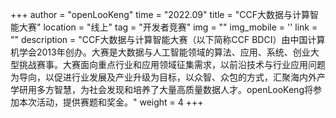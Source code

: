 ﻿+++
author = "openLooKeng"
time = "2022.09" 
title = "CCF大数据与计算智能大赛" 
location = "线上" 
tag = "开发者竞赛"
img = "" 
img_mobile = ''
link = ""
description = "CCF大数据与计算智能大赛（以下简称CCF BDCI）由中国计算机学会2013年创办。大赛是大数据与人工智能领域的算法、应用、系统、创业大型挑战赛事。大赛面向重点行业和应用领域征集需求，以前沿技术与行业应用问题为导向，以促进行业发展及产业升级为目标，以众智、众包的方式，汇聚海内外产学研用多方智慧，为社会发现和培养了大量高质量数据人才。openLooKeng将参加本次活动，提供赛题和奖金。"
weight = 4
+++
